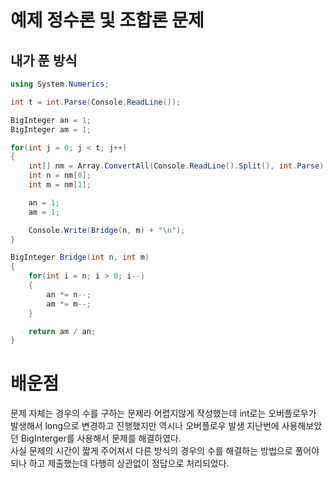 # 예제 정수론 및 조합론 문제

## 내가 푼 방식
``` cs
using System.Numerics;

int t = int.Parse(Console.ReadLine());

BigInteger an = 1;
BigInteger am = 1;

for(int j = 0; j < t; j++)
{
    int[] nm = Array.ConvertAll(Console.ReadLine().Split(), int.Parse);
    int n = nm[0];
    int m = nm[1];

    an = 1;
    am = 1;

    Console.Write(Bridge(n, m) + "\n");
}

BigInteger Bridge(int n, int m)
{
    for(int i = n; i > 0; i--)
    {
        an *= n--;
        am *= m--;
    }

    return am / an;
}
```

# 배운점
문제 자체는 경우의 수를 구하는 문제라 어렵지않게 작성했는데 int로는 오버플로우가 발생해서 long으로 변경하고 진행했지만 역시나 오버플로우 발생 지난번에 사용해보았던 BigInterger를 사용해서 문제를 해결하였다.  
사실 문제의 시간이 짧게 주어져서 다른 방식의 경우의 수를 해결하는 방법으로 풀어야되나 하고 제출했는데 다행히 상관없이 정답으로 처리되었다.  


